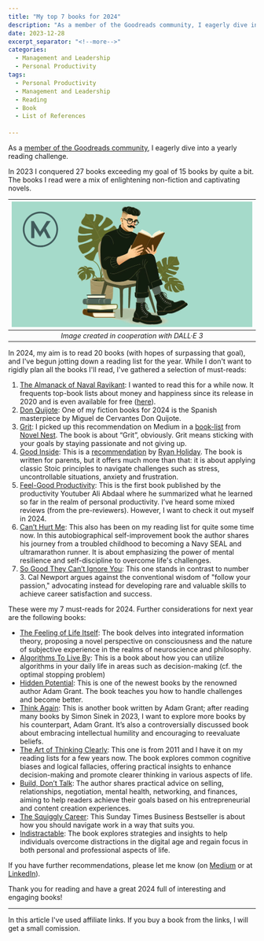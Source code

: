```yaml
---
title: "My top 7 books for 2024"
description: "As a member of the Goodreads community, I eagerly dive into a yearly reading challenge. In 2023 I conquered 27 books exceeding my goal of 15 books by quite a bit. The books I read were a mix of enlightening non-fiction and captivating novels. In 2024, my aim is to read 20 books (with hopes of surpassing that goal), and I've begun jotting down a reading list for the year. While I don't want to rigidly plan all the books I'll read, I've gathered a selection of must-reads."
date: 2023-12-28
excerpt_separator: "<!--more-->"
categories:
  - Management and Leadership
  - Personal Productivity
tags:
  - Personal Productivity
  - Management and Leadership
  - Reading
  - Book
  - List of References

---
```

As a [member of the Goodreads community](https://www.goodreads.com/user/show/115703203-matthias-karner), I eagerly dive into a yearly reading challenge.

In 2023 I conquered 27 books exceeding my goal of 15 books by quite a bit. The books I read were a mix of enlightening non-fiction and captivating novels.

| ![image](/assets/images/MK_Reading.PNG) |
|:--:|
| *Image created in cooperation with DALL·E 3* |

In 2024, my aim is to read 20 books (with hopes of surpassing that goal), and I've begun jotting down a reading list for the year. While I don't want to rigidly plan all the books I'll read, I've gathered a selection of must-reads:

1. [The Almanack of Naval Ravikant](https://www.navalmanack.com/): I wanted to read this for a while now. It frequents top-book lists about money and happiness since its release in 2020 and is even available for free ([here](https://www.navalmanack.com/)).
2. [Don Quijote](https://www.gutenberg.org/ebooks/996): One of my fiction books for 2024 is the Spanish masterpiece by Miguel de Cervantes Don Quijote.
3. [Grit](https://amzn.to/3NwV04z): I picked up this recommendation on Medium in a [book-list](https://medium.com/@NovelNestBooks/10-books-you-should-read-if-you-want-to-change-your-life-9089fd9c8fd7) from [Novel Nest](https://medium.com/@NovelNestBooks). The book is about “Grit”, obviously. Grit means sticking with your goals by staying passionate and not giving up.
4. [Good Inside](https://amzn.to/3Nz81KR): This is a [recommendation](https://ryanholiday.medium.com/the-very-best-books-i-read-in-2023-7e1679bf4a15) by [Ryan Holiday](https://ryanholiday.medium.com/). The book is written for parents, but it offers much more than that: it is about applying classic Stoic principles to navigate challenges such as stress, uncontrollable situations, anxiety and frustration.
5. [Feel-Good Productivity](https://amzn.to/3NwRQ0A): This is the first book published by the productivity Youtuber Ali Abdaal where he summarized what he learned so far in the realm of personal productivity. I’ve heard some mixed reviews (from the pre-reviewers). However, I want to check it out myself in 2024.
6. [Can’t Hurt Me](https://amzn.to/48l0xTU): This also has been on my reading list for quite some time now. In this autobiographical self-improvement book the author shares his journey from a troubled childhood to becoming a Navy SEAL and ultramarathon runner. It is about emphasizing the power of mental resilience and self-discipline to overcome life's challenges.
7. [So Good They Can’t Ignore You](https://amzn.to/3NzlMtc): This one stands in contrast to number 3. Cal Newport argues against the conventional wisdom of "follow your passion," advocating instead for developing rare and valuable skills to achieve career satisfaction and success.

These were my 7 must-reads for 2024. Further considerations for next year are the following books:

- [The Feeling of Life Itself](https://amzn.to/3v6t15t): The book delves into integrated information theory, proposing a novel perspective on consciousness and the nature of subjective experience in the realms of neuroscience and philosophy.
- [Algorithms To Live By](https://amzn.to/48jtr6M): This is a book about how you can utilize algorithms in your daily life in areas such as decision-making (cf. the optimal stopping problem)
- [Hidden Potential](https://amzn.to/48osIkC): This is one of the newest books by the renowned author Adam Grant. The book teaches you how to handle challenges and become better.
- [Think Again](https://amzn.to/3GQwOGF): This is another book written by Adam Grant; after reading many books by Simon Sinek in 2023, I want to explore more books by his counterpart, Adam Grant. It’s also a controversially discussed book about embracing intellectual humility and encouraging to reevaluate beliefs.
- [The Art of Thinking Clearly](https://amzn.to/48katgg): This one is from 2011 and I have it on my reading lists for a few years now. The book explores common cognitive biases and logical fallacies, offering practical insights to enhance decision-making and promote clearer thinking in various aspects of life.
- [Build, Don’t Talk](https://amzn.to/4ar9Wed): The author shares practical advice on selling, relationships, negotiation, mental health, networking, and finances, aiming to help readers achieve their goals based on his entrepreneurial and content creation experiences.
- [The Squiggly Career](https://amzn.to/4arGODW): This Sunday Times Business Bestseller is about how you should navigate work in a way that suits you.
- [Indistractable](https://amzn.to/3toIAF4): The book explores strategies and insights to help individuals overcome distractions in the digital age and regain focus in both personal and professional aspects of life.

If you have further recommendations, please let me know (on [Medium](https://matthiaskarner.medium.com/) or at [LinkedIn](https://www.linkedin.com/in/matthiaskarner/)).

Thank you for reading and have a great 2024 full of interesting and engaging books!

---
In this article I've used affiliate links. If you buy a book from the links, I will get a small comission.